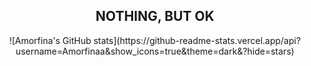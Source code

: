 
<h2 align="center">NOTHING, BUT OK</h2>

<div align="center">
![Amorfina's GitHub stats](https://github-readme-stats.vercel.app/api?username=Amorfinaa&show_icons=true&theme=dark&?hide=stars)
</div>
